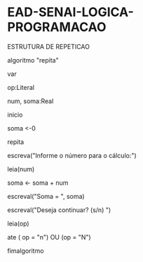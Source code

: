 # EAD-SENAI-LOGICA-PROGRAMACAO
ESTRUTURA DE REPETICAO


algoritmo "repita"

var

op:Literal

num, soma:Real



inicio

soma <-0

repita

escreva("Informe o número para o cálculo:")

leia(num)

soma <- soma + num

escreval("Soma = ", soma)

escreval("Deseja continuar? (s/n) ")

leia(op)

ate ( op = "n") OU (op = "N")

fimalgoritmo
